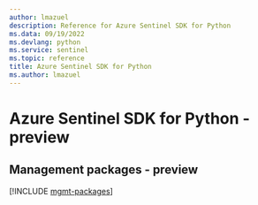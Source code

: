```yaml
---
author: lmazuel
description: Reference for Azure Sentinel SDK for Python
ms.data: 09/19/2022
ms.devlang: python
ms.service: sentinel
ms.topic: reference
title: Azure Sentinel SDK for Python
ms.author: lmazuel
---
```

# Azure Sentinel SDK for Python - preview

## Management packages - preview
[!INCLUDE [mgmt-packages](sentinel-mgmt-index.md)]